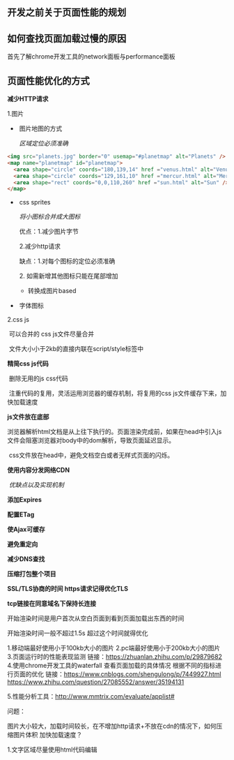 ## **开发之前关于页面性能的规划**

## **如何查找页面加载过慢的原因**

首先了解chrome开发工具的network面板与performance面板



## **页面性能优化的方式**

**减少HTTP请求**

1.图片

- ​	图片地图的方式

  ​		*区域定位必须准确*

```HTML
<img src="planets.jpg" border="0" usemap="#planetmap" alt="Planets" />
<map name="planetmap" id="planetmap">
  <area shape="circle" coords="180,139,14" href ="venus.html" alt="Venus" />
  <area shape="circle" coords="129,161,10" href ="mercur.html" alt="Mercury" />
  <area shape="rect" coords="0,0,110,260" href ="sun.html" alt="Sun" />
</map>
```

- ​	css sprites

  ​	*将小图标合并成大图标*

  ​	优点：1.减少图片字节

  ​		    2.减少http请求

  ​	缺点：1.对每个图标的定位必须准确

  ​		    2.  如需新增其他图标只能在尾部增加

  - 转换成图片based



- ​	字体图标

2.css js

​	可以合并的 css  js文件尽量合并

​	文件大小小于2kb的直接内联在script/style标签中

**精简css js代码**

​	删除无用的js css代码

​	注重代码的复用，灵活运用浏览器的缓存机制，将复用的css js文件缓存下来，加快加载速度

**js文件放在底部**

​	浏览器解析html文档是从上往下执行的。页面渲染完成前，如果在head中引入js文件会阻塞浏览器对body中的dom解析，导致页面延迟显示。

​	css文件放在head中，避免文档空白或者无样式页面的闪烁。

**使用内容分发网络CDN**

​	*优缺点以及实现机制*

**添加Expires**

**配置ETag**

**使Ajax可缓存**

**避免重定向**

**减少DNS查找**

**压缩打包整个项目**

**SSL/TLS协商的时间 https请求记得优化TLS**

**tcp链接在同意域名下保持长连接**









开始渲染时间是用户首次从空白页面到看到页面加载出东西的时间

开始渲染时间一般不超过1.5s 超过这个时间就得优化



1.移动端最好使用小于100kb大小的图片
2.pc端最好使用小于200kb大小的图片
3.页面运行时的性能表现监测 链接：https://zhuanlan.zhihu.com/p/29879682
4.使用chrome开发工具的waterfall 查看页面加载的具体情况 根据不同的指标进行页面的优化
链接：https://www.cnblogs.com/shengulong/p/7449927.html
https://www.zhihu.com/question/27085552/answer/35194131

5.性能分析工具：http://www.mmtrix.com/evaluate/applist#

问题：

图片大小较大，加载时间较长，在不增加http请求+不放在cdn的情况下，如何压缩图片体积   加快加载速度？

1.文字区域尽量使用html代码编辑



